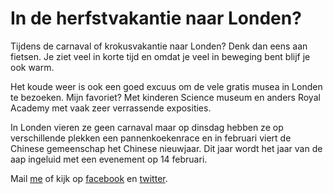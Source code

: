 # In de herfstvakantie naar Londen?

Tijdens de carnaval of krokusvakantie naar Londen? Denk dan eens aan fietsen. Je
ziet veel in korte tijd en omdat je veel in beweging bent blijf je ook warm.

Het koude weer is ook een goed excuus om de vele gratis musea in Londen te
bezoeken. Mijn favoriet? Met kinderen Science museum en anders Royal Academy
met vaak zeer verrassende exposities. 

In Londen vieren ze geen carnaval maar op dinsdag hebben ze op verschillende
plekken een pannenkoekenrace en in februari viert de Chinese gemeenschap het
Chinese nieuwjaar. Dit jaar wordt het jaar van de aap ingeluid met een evenement
op 14 februari.

Mail <a href="mailto:ans@nlgids.london">me</a> of kijk op
[facebook](href="https://www.facebook.com/NLgidsLonden?ref=hl) en
[twitter](https://twitter.com/NLgidsLonden).
